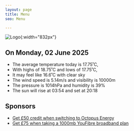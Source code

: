 ```yaml
---
layout: page
title: Menu
seo: Menu

---
```


![Logo](/images/logo.jpg){:width="832px"}

<!-- weather_marker starts -->
## On Monday, 02 June 2025

- The average temperature today is 17.75˚C,
- With highs of 18.75˚C and lows of 17.75˚C,
- It may feel like 16.6˚C with clear sky
- The wind speed is 5.14m/s and visibility is 10000m
- The pressure is 1014hPa and humidity is 39%
- The sun will rise at 03:54 and set at 20:18

<!-- weather_marker ends -->

## Sponsors

- [Get £50 credit when switching to Octopus Energy](https://bit.ly/3oD1nnS)
- [Get £75 when taking a 1000mb YouFibre broadband plan](https://aklam.io/91zWhU?)
